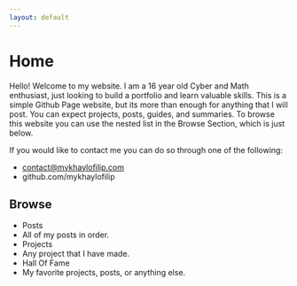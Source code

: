 ```yaml
---
layout: default
---
```


# Home
Hello! Welcome to my website. I am a 16 year old Cyber and Math enthusiast, just looking to build a portfolio and learn valuable skills. This is a simple Github Page website, but its more than enough for anything that I will post. You can expect projects, posts, guides, and summaries. To browse this website you can use the nested list in the Browse Section, which is just below. 

If you would like to contact me you can do so through one of the following:

- contact@mykhaylofilip.com
- github.com/mykhaylofilip

## Browse
- Posts
- 
  All of my posts in order.
- Projects
- 
  Any project that I have made.
- Hall Of Fame
- 
  My favorite projects, posts, or anything else.
